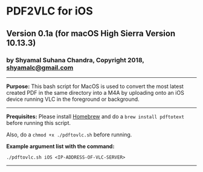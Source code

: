 # PDF2VLC for iOS
## Version 0.1a (for macOS High Sierra Version 10.13.3)
### by Shyamal Suhana Chandra, Copyright 2018, shyamalc@gmail.com

-----------

**Purpose:** This bash script for MacOS is used to convert the most latest created PDF in the same directory into a M4A by uploading onto an iOS device running VLC in the foreground or background.

-----------

**Prequisites:** Please install [Homebrew](https://brew.sh/) and do a `brew install pdftotext` before running this script.

Also, do a `chmod +x ./pdftovlc.sh` before running.

**Example argument list with the command:**

`./pdftovlc.sh iOS <IP-ADDRESS-OF-VLC-SERVER>`

-----------


